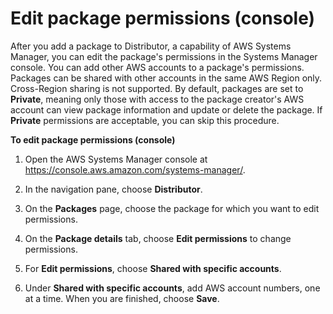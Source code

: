 # Edit package permissions \(console\)<a name="distributor-working-with-packages-ep"></a>

After you add a package to Distributor, a capability of AWS Systems Manager, you can edit the package's permissions in the Systems Manager console\. You can add other AWS accounts to a package's permissions\. Packages can be shared with other accounts in the same AWS Region only\. Cross\-Region sharing is not supported\. By default, packages are set to **Private**, meaning only those with access to the package creator's AWS account can view package information and update or delete the package\. If **Private** permissions are acceptable, you can skip this procedure\.

**To edit package permissions \(console\)**

1. Open the AWS Systems Manager console at [https://console\.aws\.amazon\.com/systems\-manager/](https://console.aws.amazon.com/systems-manager/)\.

1. In the navigation pane, choose **Distributor**\.

1. On the **Packages** page, choose the package for which you want to edit permissions\.

1. On the **Package details** tab, choose **Edit permissions** to change permissions\.

1. For **Edit permissions**, choose **Shared with specific accounts**\.

1. Under **Shared with specific accounts**, add AWS account numbers, one at a time\. When you are finished, choose **Save**\.